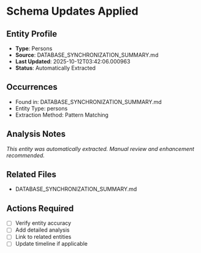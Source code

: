 # Schema Updates Applied

## Entity Profile
- **Type**: Persons
- **Source**: DATABASE_SYNCHRONIZATION_SUMMARY.md
- **Last Updated**: 2025-10-12T03:42:06.000963
- **Status**: Automatically Extracted

## Occurrences
- Found in: DATABASE_SYNCHRONIZATION_SUMMARY.md
- Entity Type: persons
- Extraction Method: Pattern Matching

## Analysis Notes
*This entity was automatically extracted. Manual review and enhancement recommended.*

## Related Files
- DATABASE_SYNCHRONIZATION_SUMMARY.md

## Actions Required
- [ ] Verify entity accuracy
- [ ] Add detailed analysis
- [ ] Link to related entities
- [ ] Update timeline if applicable
